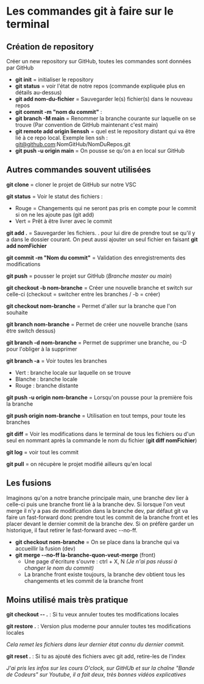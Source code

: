 # Les commandes git à faire sur le terminal

## Création de repository

Créer un new repository sur GitHub, toutes les commandes sont données par GitHub
- **git init** = initialiser le repository
- **git status** = voir l'état de notre repos (commande expliquée plus en détails au-dessus)
- **git add nom-du-fichier** = Sauvegarder le(s) fichier(s) dans le nouveau repos
- **git commit -m "nom du commit"** :
- **git branch -M main** = Renommer la branche courante sur laquelle on se trouve (Par convention de GitHub maintenant c'est main)
- **git remote add origin lienssh** = quel est le repository distant qui va être lié à ce repo local. Exemple lien ssh : git@github.com:NomGitHub/NomDuRepos.git
- **git push -u origin main** = On pousse se qu'on a en local sur GitHub

## Autres commandes souvent utilisées

**git clone** = cloner le projet de GitHub sur notre VSC

**git status** = Voir le statut des fichiers :
- Rouge = Changements qui ne seront pas pris en compte pour le commit si on ne les ajoute pas (git add)
- Vert = Prêt à être livrer avec le commit

**git add .** = Sauvegarder les fichiers. . pour lui dire de prendre tout se qu'il y a dans le dossier courant. On peut aussi ajouter un seul fichier en faisant **git add nomFichier**

**git commit -m "Nom du commit"** = Validation des enregistrements des modifications

**git push** = pousser le projet sur GitHub (*Branche master ou main*)

**git checkout -b nom-branche** = Créer une nouvelle branche et switch sur celle-ci (checkout = switcher entre les branches / -b = créer) 

**git checkout nom-branche** = Permet d'aller sur la branche que l'on souhaite

**git branch nom-branche** = Permet de créer une nouvelle branche (sans être switch dessus)

**git branch -d nom-branche** = Permet de supprimer une branche, ou -D pour l'obliger à la supprimer

**git branch -a** = Voir toutes les branches
  - Vert : branche locale sur laquelle on se trouve
  - Blanche : branche locale
  - Rouge : branche distante

**git push -u origin nom-branche** = Lorsqu'on pousse pour la première fois la branche

**git push origin nom-branche** = Utilisation en tout temps, pour toute les branches

**git diff** = Voir les modifications dans le terminal de tous les fichiers ou d'un seul en nommant après la commande le nom du fichier (**git diff nomFichier**)

**git log** = voir tout les commit

**git pull** = on récupère le projet modifié ailleurs qu'en local

## Les fusions

Imaginons qu'on a notre branche principale main, une branche dev lier à celle-ci puis une branche front lié à la branche dev.
Si lorsque l'on veut merge il n'y a pas de modification dans la branche dev, par défaut git va faire un fast-forward donc prendre tout les commit de la branche front et les placer devant le dernier commit de la branche dev.
Si on préfère garder un historique,  il faut retirer le fast-forward avec --no-ff.

- **git checkout nom-branche** = On se place dans la branche qui va accueillir la fusion (dev)
- **git merge --no-ff la-branche-quon-veut-merge** (front)
  -  Une page d'écriture s'ouvre : ctrl + X, N *(Je n'ai pas réussi à changer le nom du commit)*
  -  La branche front existe toujours, la branche dev obtient tous les changements et les commit de la branche front

## Moins utilisé mais très pratique

**git checkout -- .** : Si tu veux annuler toutes tes modifications locales

**git restore .** : Version plus moderne pour annuler toutes tes modifications locales

*Cela remet les fichiers dans leur dernier état connu du dernier commit.*

**git reset .** : Si tu as ajouté des fichiers avec git add, retire-les de l'index


    
*J'ai pris les infos sur les cours O'clock, sur GitHUb et sur la chaîne "Bande de Codeurs" sur Youtube, il a fait deux, très bonnes vidéos explicatives*
